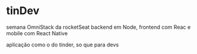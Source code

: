 # tinDev
semana OmniStack da rocketSeat backend em Node, frontend com Reac e mobile com React Native

aplicação como o do tinder, so que para devs
